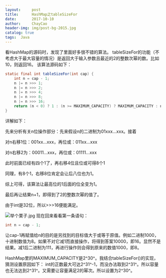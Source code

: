 ```yaml
---
layout:     post               
title:      HashMap之tableSizeFor
date:       2017-10-10       
author:     ChayCao    
header-img: img/post-bg-2015.jpg 
catalog: true 
tags:  Java                           
---
```


看HashMap的源码时，发现了里面好多很不错的算法。
tableSizeFor的功能（不考虑大于最大容量的情况）是返回大于输入参数且最近的2的整数次幂的数。比如10，则返回16。
该算法源码如下：
```java
static final int tableSizeFor(int cap) {
    int n = cap - 1;
    n |= n >>> 1;
    n |= n >>> 2;
    n |= n >>> 4;
    n |= n >>> 8;
    n |= n >>> 16;
    return (n < 0) ? 1 : (n >= MAXIMUM_CAPACITY) ? MAXIMUM_CAPACITY : n + 1;
}
```
 详解如下：

先来分析有关n位操作部分：先来假设n的二进制为01xxx...xxx。接着

对n右移1位：001xx...xxx，再位或：011xx...xxx

对n右移2为：00011...xxx，再位或：01111...xxx

此时前面已经有四个1了，再右移4位且位或可得8个1

同理，有8个1，右移8位肯定会让后八位也为1。

综上可得，该算法让最高位的1后面的位全变为1。

最后再让结果n+1，即得到了2的整数次幂的值了。

由于int是32位，所以>>>16便能满足。

![举个栗子.jpg](http://upload-images.jianshu.io/upload_images/2489662-446566a23b9be33f.jpg?imageMogr2/auto-orient/strip%7CimageView2/2/w/1240)
现在回来看看第一条语句：
```java
int n = cap - 1;
```
让cap-1再赋值给n的目的是另找到的目标值大于或等于原值。例如二进制1000，十进制数值为8。如果不对它减1而直接操作，将得到答案10000，即16。显然不是结果。减1后二进制为111，再进行操作则会得到原来的数值1000，即8。


HashMap里的MAXIMUM_CAPACITY是2^30^。我结合tableSizeFor()的实现，猜测设置原因如下：
int的正数最大可达2^31^-1，而没办法取到2^31^。所以容量也无法达到2^31^。又需要让容量满足2的幂次。所以设置为2^30^。
